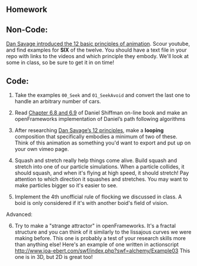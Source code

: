 ## Homework

## Non-Code:
[Dan Savage introduced the 12 basic principles of animation](http://en.wikipedia.org/wiki/12_basic_principles_of_animation). Scour youtube, and find examples for **SIX** of the twelve.  You should have a text file in your repo with links to the videos and which principle they embody.  We'll look at some in class, so be sure to get it in on time!

## Code:

1. Take the examples ```00_Seek``` and ```01_SeekAvoid``` and convert the last one to handle an arbitrary number of cars.

2. Read [Chapter 6.8 and 6.9](http://natureofcode.com/book/chapter-6-autonomous-agents/) of Daniel Shiffman on-line book and make an openFrameworks implementation of Daniel’s path following algorithms

3. After researching [Dan Savage’s 12 principles](http://en.wikipedia.org/wiki/12_basic_principles_of_animation), make a **looping** composition that specifically embodies a minimum of two of these.  Think of this animation as something you'd want to export and put up on your own vimeo page.

4. Squash and stretch really help things come alive.  Build squash and stretch into one of our particle simulations.  When a particle collides, it should squash, and when it's flying at high speed, it should stretch!  Pay attention to which direction it squashes and stretches.  You may want to make particles bigger so it's easier to see.

5. Implement the 4th unofficial rule of flocking we discussed in class. A boid is only considered if it's with another boid's field of vision. 

Advanced:

6. Try to make a "strange attractor" in openFrameworks.  It's a fractal structure and you can think of it similarly to the lissajous curves we were making before.  This one is probably a test of your research skills more than anything else!  Here's an example of one written in actionscript http://www.joa-ebert.com/swf/index.php?swf=alchemy/Example03  This one is in 3D, but 2D is great too!